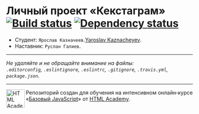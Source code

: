 # Личный проект «Кекстаграм» [![Build status][travis-image]][travis-url] [![Dependency status][dependency-image]][dependency-url]

* Студент: `Ярослав Казначеев`.[Yaroslav Kaznacheyev](https://up.htmlacademy.ru/javascript/4/user/121510).
* Наставник: `Руслан Галиев`.

---

_Не удаляйте и не обращайте внимание на файлы:_<br>
_`.editorconfig`, `.eslintignore`, `.eslintrc`, `.gitignore`, `.travis.yml`, `package.json`._

---

<a href="https://htmlacademy.ru/intensive/javascript"><img align="left" width="50" height="50" title="HTML Academy" src="https://up.htmlacademy.ru/static/img/intensive/javascript/logo-for-github.svg"></a>

Репозиторий создан для обучения на интенсивном онлайн‑курсе «[Базовый JavaScript](https://htmlacademy.ru/intensive/javascript)» от [HTML Academy](https://htmlacademy.ru).

[travis-image]: https://travis-ci.org/htmlacademy-javascript/121510-kekstagram.svg?branch=master
[travis-url]: https://travis-ci.org/htmlacademy-javascript/121510-kekstagram
[dependency-image]: https://david-dm.org/htmlacademy-javascript/121510-kekstagram.svg?style=flat-square
[dependency-url]: https://david-dm.org/htmlacademy-javascript/121510-kekstagram
